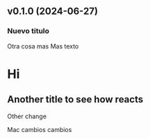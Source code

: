 ## v0.1.0 (2024-06-27)

### Nuevo titulo
 Otra cosa mas
Mas texto

# Hi
## Another title to see how reacts
Other change

Mac cambios
cambios
